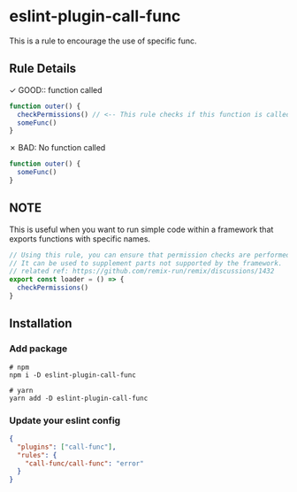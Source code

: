 # eslint-plugin-call-func

This is a rule to encourage the use of specific func.

## Rule Details

✓ GOOD:: function called

```typescript
function outer() {
  checkPermissions() // <-- This rule checks if this function is called.
  someFunc()
}
```

✗ BAD: No function called

```typescript
function outer() {
  someFunc()
}
```

## NOTE

This is useful when you want to run simple code within a framework that exports functions with specific names.

```typescript
// Using this rule, you can ensure that permission checks are performed within the loader.
// It can be used to supplement parts not supported by the framework.
// related ref: https://github.com/remix-run/remix/discussions/1432
export const loader = () => {
  checkPermissions()
}
```

## Installation

### Add package

```shell
# npm
npm i -D eslint-plugin-call-func

# yarn
yarn add -D eslint-plugin-call-func
```

### Update your eslint config

```json
{
  "plugins": ["call-func"],
  "rules": {
    "call-func/call-func": "error"
  }
}
```
